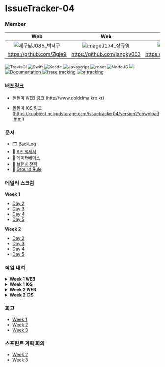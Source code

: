 # IssueTracker-04

### Member

|                            Web                         |                            Web                         |                            Web                         |                            iOS                         |                            iOS                         |
| :---------------------------------------------------: | :---------------------------------------------------: | :--------------------------------------------------: | :--------------------------------------------------: | :--------------------------------------------------: |
| ![제구님](https://user-images.githubusercontent.com/61405355/97565356-70992c80-1a29-11eb-9a76-b9a22ecc1ba2.png)J085_박제구 | ![image](https://user-images.githubusercontent.com/61405355/97565776-91fa1880-1a29-11eb-97fa-34f2acb4324c.png)J174_장규영 | ![준영님](https://user-images.githubusercontent.com/61405355/97566084-a50ce880-1a29-11eb-9502-bdeb2c495dfb.png)J176_장준영 | ![동건님](https://user-images.githubusercontent.com/61405355/97566130-b229d780-1a29-11eb-9bdb-c12f1ce24aef.png)S033_오동건 | ![병휘님](https://user-images.githubusercontent.com/61405355/97566454-d08fd300-1a29-11eb-9fe1-ebc24d9bc1d0.png)S037_윤병휘 |
|                        https://github.com/Zigje9                         |                        https://github.com/jangky000                         |                      https://github.com/JunYoung7                       |                        https://github.com/DonggeonOh                         |                        https://github.com/ByoungHwi                         |


![TravisCI](https://travis-ci.org/boostcamp-2020/IssueTracker-04.svg?branch=master)
![Swift](https://img.shields.io/badge/swift-v5.1-orange?logo=swift)
![Xcode](https://img.shields.io/badge/xcode-v12.1-blue?logo=xcode)
![Javascript](https://img.shields.io/badge/javascript-ES6+-yellow?logo=javascript)
![react](https://img.shields.io/badge/react-0.0-9cf?logo=react)
![NodeJS](https://img.shields.io/badge/node.js-v12.18.3-green?logo=node.js)
  <a href="https://github.com/boostcamp-2020/IssueTracker-04/releases" target="_blank">
    <img src="https://img.shields.io/github/v/release/boostcamp-2020/IssueTracker-04" />
  </a>
  <a href="https://github.com/boostcamp-2020/IssueTracker-04/wiki" target="_blank">
    <img alt="Documentation" src="https://img.shields.io/badge/documentation-yes-brightgreen.svg" />
  </a>
  <a href="https://github.com/boostcamp-2020/IssueTracker-04/issues">
    <img alt="issue tracking" src="https://img.shields.io/github/issues/boostcamp-2020/IssueTracker-04"/>
  </a>
  <a href="https://github.com/boostcamp-2020/IssueTracker-04/pulls">
    <img alt="pr tracking" src="https://img.shields.io/github/issues-pr/boostcamp-2020/IssueTracker-04"/>
  </a>
  
### 배포링크 
- 돌돌마 WEB 링크 (http://www.doldolma.kro.kr)

- 돌돌마 IOS 링크 (https://kr.object.ncloudstorage.com/issuetracker04/version2/download.html)

  
### 문서

- 🗂  [BackLog](https://docs.google.com/spreadsheets/d/1ICBlr6AFnKSkzpVQsYajE0_k_dBgLBnohmngdtfsJtw/edit#gid=0)
- 🤝  [API 명세서](https://github.com/boostcamp-2020/IssueTracker-04/wiki/API-%EB%AA%85%EC%84%B8%EC%84%9C)
- 🔑  [데이터베이스](https://github.com/boostcamp-2020/IssueTracker-04/wiki/%EB%8D%B0%EC%9D%B4%ED%84%B0%EB%B2%A0%EC%9D%B4%EC%8A%A4)
- 🌴  [브랜치 전략](https://github.com/boostcamp-2020/IssueTracker-04/wiki/%EB%B8%8C%EB%9E%9C%EC%B9%98-%EC%A0%84%EB%9E%B5)
- 🚥  [Ground Rule](https://github.com/boostcamp-2020/IssueTracker-04/wiki/Ground-Rule)

### 데일리 스크럼

  <summary><b>Week 1</b></summary>
  <div markdown="1">
    <ul>
      <li><a href="https://github.com/boostcamp-2020/IssueTracker-04/wiki/%EB%8D%B0%EC%9D%BC%EB%A6%AC%EC%8A%A4%ED%81%AC%EB%9F%BC-Week-1-Day-2">Day 2</a></li>
      <li><a href="https://github.com/boostcamp-2020/IssueTracker-04/wiki/%EB%8D%B0%EC%9D%BC%EB%A6%AC%EC%8A%A4%ED%81%AC%EB%9F%BC-Week-1-Day-3">Day 3</a></li>
      <li><a href="https://github.com/boostcamp-2020/IssueTracker-04/wiki/%EB%8D%B0%EC%9D%BC%EB%A6%AC%EC%8A%A4%ED%81%AC%EB%9F%BC-Week-1-Day-4">Day 4</a></li>
      <li><a href="https://github.com/boostcamp-2020/IssueTracker-04/wiki/%EB%8D%B0%EC%9D%BC%EB%A6%AC%EC%8A%A4%ED%81%AC%EB%9F%BC-Week-1-Day-5">Day 5</a></li>
    </ul>
  </div>
  
  <summary><b>Week 2</b></summary>
  <div markdown="1">
    <ul>
      <li><a href="https://github.com/boostcamp-2020/IssueTracker-04/wiki/%EB%8D%B0%EC%9D%BC%EB%A6%AC%EC%8A%A4%ED%81%AC%EB%9F%BC-Week-2-Day-2">Day 2</a></li>
      <li><a href="https://github.com/boostcamp-2020/IssueTracker-04/wiki/%EB%8D%B0%EC%9D%BC%EB%A6%AC%EC%8A%A4%ED%81%AC%EB%9F%BC-Week-2-Day-3">Day 3</a></li>
      <li><a href="https://github.com/boostcamp-2020/IssueTracker-04/wiki/%EB%8D%B0%EC%9D%BC%EB%A6%AC%EC%8A%A4%ED%81%AC%EB%9F%BC-Week-2-Day-4">Day 4</a></li>
      <li><a href="https://github.com/boostcamp-2020/IssueTracker-04/wiki/%EB%8D%B0%EC%9D%BC%EB%A6%AC%EC%8A%A4%ED%81%AC%EB%9F%BC-Week-2-Day-5">Day 5</a></li>
    </ul>
  </div>


### 작업 내역

 <details>
  <summary><b>Week 1 WEB</b></summary>
  <div markdown="1">
    <ul>
      <li><a href="https://github.com/boostcamp-2020/IssueTracker-04/wiki/%EC%9E%91%EC%97%85%EB%82%B4%EC%97%AD-Week-1-Day-2-Web">Day 2</a></li>
      <li><a href="https://github.com/boostcamp-2020/IssueTracker-04/wiki/%EC%9E%91%EC%97%85%EB%82%B4%EC%97%AD-Week-1-Day-3-Web">Day 3</a></li>
      <li><a href="https://github.com/boostcamp-2020/IssueTracker-04/wiki/%EC%9E%91%EC%97%85%EB%82%B4%EC%97%AD-Week-1-Day-4-Web">Day 4</a></li>
    </ul>
  </div>
 </details>

<details>
  <summary><b>Week 1 IOS</b></summary>
  <div markdown="1">
    <ul>
      <li><a href="https://github.com/boostcamp-2020/IssueTracker-04/wiki/%EC%9E%91%EC%97%85%EB%82%B4%EC%97%AD-Week-1-Day-2-IOS">Day 2</a></li>
      <li><a href="https://github.com/boostcamp-2020/IssueTracker-04/wiki/%EC%9E%91%EC%97%85%EB%82%B4%EC%97%AD-Week-1-Day-3-IOS">Day 3</a></li>
      <li><a href="https://github.com/boostcamp-2020/IssueTracker-04/wiki/%EC%9E%91%EC%97%85%EB%82%B4%EC%97%AD-Week-1-Day-4-IOS">Day 4</a></li>
    </ul>
  </div>
</details>

<details>
  <summary><b>Week 2 WEB</b></summary>
  <div markdown="1">
    <ul>
      <li><a href="https://github.com/boostcamp-2020/IssueTracker-04/wiki/%EC%9E%91%EC%97%85%EB%82%B4%EC%97%AD-Week-2-Day-1-Web">Day 1</a></li>
      <li><a href="https://github.com/boostcamp-2020/IssueTracker-04/wiki/%EC%9E%91%EC%97%85%EB%82%B4%EC%97%AD-Week-2-Day-2-Web">Day 2</a></li>
      <li><a href="https://github.com/boostcamp-2020/IssueTracker-04/wiki/%EC%9E%91%EC%97%85%EB%82%B4%EC%97%AD-Week-2-Day-3-Web">Day 3</a></li>
    </ul>
  </div>
</details>

<details>
  <summary><b>Week 2 IOS</b></summary>
  <div markdown="1">
    <ul>
      <li><a href="https://github.com/boostcamp-2020/IssueTracker-04/wiki/%EC%9E%91%EC%97%85%EB%82%B4%EC%97%AD-Week-2-Day-1-IOS">Day 1</a></li>
      <li><a href="https://github.com/boostcamp-2020/IssueTracker-04/wiki/%EC%9E%91%EC%97%85%EB%82%B4%EC%97%AD-Week-2-Day-2-IOS">Day 2</a></li>
      <li><a href="https://github.com/boostcamp-2020/IssueTracker-04/wiki/%EC%9E%91%EC%97%85%EB%82%B4%EC%97%AD-Week-2-Day-3-IOS">Day 3</a></li>
    </ul>
  </div>
</details>


### 회고
- [Week 1](https://github.com/boostcamp-2020/IssueTracker-04/wiki/%EA%B7%B8%EB%A3%B9%ED%9A%8C%EA%B3%A0-Week-1)
- [Week 2](http://)
- [Week 3](http://)

### 스프린트 계획 회의
- [Week 2](https://github.com/boostcamp-2020/IssueTracker-04/wiki/%EC%8A%A4%ED%94%84%EB%A6%B0%ED%8A%B8-%EA%B3%84%ED%9A%8D-%ED%9A%8C%EC%9D%98-Week-2)
- [Week 3](https://github.com/boostcamp-2020/IssueTracker-04/wiki/%EC%8A%A4%ED%94%84%EB%A6%B0%ED%8A%B8-%EA%B3%84%ED%9A%8D-%ED%9A%8C%EC%9D%98-Week-3)
